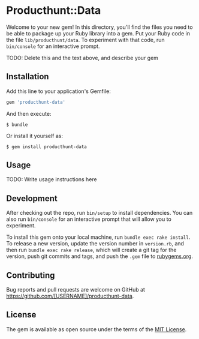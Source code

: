 # Producthunt::Data

Welcome to your new gem! In this directory, you'll find the files you need to be able to package up your Ruby library into a gem. Put your Ruby code in the file `lib/producthunt/data`. To experiment with that code, run `bin/console` for an interactive prompt.

TODO: Delete this and the text above, and describe your gem

## Installation

Add this line to your application's Gemfile:

```ruby
gem 'producthunt-data'
```

And then execute:

    $ bundle

Or install it yourself as:

    $ gem install producthunt-data

## Usage

TODO: Write usage instructions here

## Development

After checking out the repo, run `bin/setup` to install dependencies. You can also run `bin/console` for an interactive prompt that will allow you to experiment.

To install this gem onto your local machine, run `bundle exec rake install`. To release a new version, update the version number in `version.rb`, and then run `bundle exec rake release`, which will create a git tag for the version, push git commits and tags, and push the `.gem` file to [rubygems.org](https://rubygems.org).

## Contributing

Bug reports and pull requests are welcome on GitHub at https://github.com/[USERNAME]/producthunt-data.


## License

The gem is available as open source under the terms of the [MIT License](http://opensource.org/licenses/MIT).


